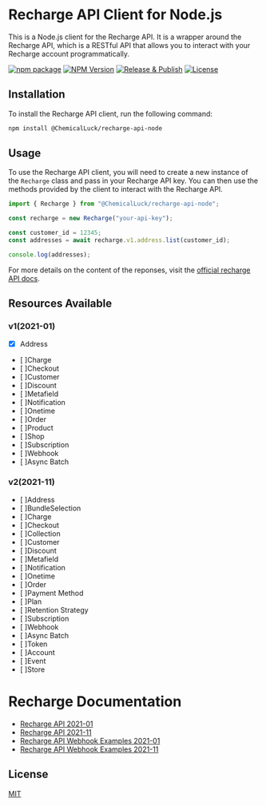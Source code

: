 # Recharge API Client for Node.js

This is a Node.js client for the Recharge API. It is a wrapper around the Recharge API, which is a RESTful API that allows you to interact with your Recharge account programmatically.

[![npm package](https://img.shields.io/badge/npm%20i-@chemicalluck/recharge--api--node-brightgreen)](https://www.npmjs.com/package/chemicalluck/recharge-api-node)
[![NPM Version](https://img.shields.io/npm/v/%40chemicalluck%2Frecharge-api-node)](https://github.com/chemicalluck/recharge-api-node/releases)
[![Release & Publish](https://github.com/ChemicalLuck/recharge-api-node/actions/workflows/publish.yml/badge.svg)](https://github.com/ChemicalLuck/recharge-api-node/actions/workflows/publish.yml)
[![License](https://img.shields.io/github/license/chemicalluck/recharge-api-node)](https://github.com/chemicalluck/recharge-api-node/blob/main/LICENSE)

## Installation

To install the Recharge API client, run the following command:

```bash
npm install @ChemicalLuck/recharge-api-node
```

## Usage

To use the Recharge API client, you will need to create a new instance of the `Recharge` class and pass in your Recharge API key. You can then use the methods provided by the client to interact with the Recharge API.

```typescript
import { Recharge } from "@ChemicalLuck/recharge-api-node";

const recharge = new Recharge("your-api-key");

const customer_id = 12345;
const addresses = await recharge.v1.address.list(customer_id);

console.log(addresses);
```

For more details on the content of the reponses, visit the [official recharge API docs](https://developer.rechargepayments.com).

## Resources Available

### v1(2021-01)

- [x] Address
- [ ]Charge
- [ ]Checkout
- [ ]Customer
- [ ]Discount
- [ ]Metafield
- [ ]Notification
- [ ]Onetime
- [ ]Order
- [ ]Product
- [ ]Shop
- [ ]Subscription
- [ ]Webhook
- [ ]Async Batch

### v2(2021-11)

- [ ]Address
- [ ]BundleSelection
- [ ]Charge
- [ ]Checkout
- [ ]Collection
- [ ]Customer
- [ ]Discount
- [ ]Metafield
- [ ]Notification
- [ ]Onetime
- [ ]Order
- [ ]Payment Method
- [ ]Plan
- [ ]Retention Strategy
- [ ]Subscription
- [ ]Webhook
- [ ]Async Batch
- [ ]Token
- [ ]Account
- [ ]Event
- [ ]Store

# Recharge Documentation

- [Recharge API 2021-01](https://developer.rechargepayments.com/2021-01/)
- [Recharge API 2021-11](https://developer.rechargepayments.com/2021-11/)
- [Recharge API Webhook Examples 2021-01](https://docs.getrecharge.com/docs/webhook-payload-examples)
- [Recharge API Webhook Examples 2021-11](https://docs.getrecharge.com/docs/webhooks-examples-2021-11)

## License

[MIT](LICENSE)
